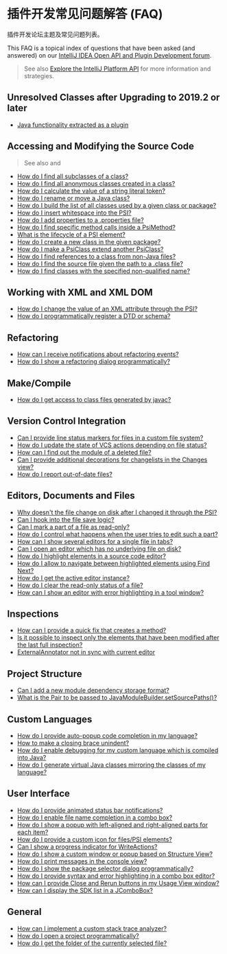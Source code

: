<!-- Copyright 2000-2023 JetBrains s.r.o. and contributors. Use of this source code is governed by the Apache 2.0 license. -->

# 插件开发常见问题解答 (FAQ)

<link-summary>插件开发论坛主题及常见问题列表。</link-summary>

This FAQ is a topical index of questions that have been asked (and answered) on our [IntelliJ IDEA Open API and Plugin Development forum](https://intellij-support.jetbrains.com/hc/en-us/community/topics/200366979-IntelliJ-IDEA-Open-API-and-Plugin-Development).

> See also [Explore the IntelliJ Platform API](explore_api.md) for more information and strategies.
>

## Unresolved Classes after Upgrading to 2019.2 or later
*  [Java functionality extracted as a plugin](https://blog.jetbrains.com/platform/2019/06/java-functionality-extracted-as-a-plugin/)

## Accessing and Modifying the Source Code

> See also [](psi.md) and [](psi_cookbook.md)

* [How do I find all subclasses of a class?](https://intellij-support.jetbrains.com/hc/en-us/community/posts/206791895-finding-all-derived-class-given-parent-class)
* [How do I find all anonymous classes created in a class?](https://intellij-support.jetbrains.com/hc/en-us/community/posts/206792205-How-to-find-anonymous-classes-in-PsiClass-)
* [How do I calculate the value of a string literal token?](https://intellij-support.jetbrains.com/hc/en-us/community/posts/206139829-How-to-evaluate-the-value-of-PsiJavaToken-of-STRING-LITERAL-type)
* [How do I rename or move a Java class?](https://intellij-support.jetbrains.com/hc/en-us/community/posts/206791825-How-to-rename-a-class-)
* [How do I build the list of all classes used by a given class or package?](https://intellij-support.jetbrains.com/hc/en-us/community/posts/206139469-Using-DependencyValidationManager-to-Get-Required-Classes)
* [How do I insert whitespace into the PSI?](https://intellij-support.jetbrains.com/hc/en-us/community/posts/206143839-Adding-PsiElements-to-a-PsiFile)
* [How do I add properties to a .properties file?](https://intellij-support.jetbrains.com/hc/en-us/community/posts/206142279-Dynamically-add-new-properties-to-properties-files)
* [How do I find specific method calls inside a PsiMethod?](https://intellij-support.jetbrains.com/hc/en-us/community/posts/206143579-finding-a-statement-within-a-PsiMethod)
* [What is the lifecycle of a PSI element?](https://intellij-support.jetbrains.com/hc/en-us/community/posts/206796015-What-is-the-lifecycle-of-a-PsiElement-)
* [How do I create a new class in the given package?](https://intellij-support.jetbrains.com/hc/en-us/community/posts/206771665-Creating-a-new-class)
* [How do I make a PsiClass extend another PsiClass?](https://intellij-support.jetbrains.com/hc/en-us/community/posts/206794255-How-to-make-a-PsiClass-derive-from-another-one-)
* [How do I find references to a class from non-Java files?](https://intellij-support.jetbrains.com/hc/en-us/community/posts/206800695-How-to-obtain-the-references-to-a-class-from-non-java-files-)
* [How do I find the source file given the path to a .class file?](https://intellij-support.jetbrains.com/hc/en-us/community/posts/206800595-How-to-find-the-source-for-a-class-file)
* [How do I find classes with the specified non-qualified name?](https://intellij-support.jetbrains.com/hc/en-us/community/posts/206146759-How-to-resolve-unqualified-name-to-possible-PsiClasses-)

## Working with XML and XML DOM
*  [How do I change the value of an XML attribute through the PSI?](https://intellij-support.jetbrains.com/hc/en-us/community/posts/206139639-Change-xml-attribute-value)
*  [How do I programmatically register a DTD or schema?](https://intellij-support.jetbrains.com/hc/en-us/community/posts/206795425-How-to-register-DTD-with-idea)

## Refactoring
*  [How can I receive notifications about refactoring events?](https://intellij-support.jetbrains.com/hc/en-us/community/posts/206795955-Refactoring-Listeners)
*  [How do I show a refactoring dialog programmatically?](https://intellij-support.jetbrains.com/hc/en-us/community/posts/206800005-How-to-invoke-refactoring-dialog-not-refactoring-itself-)

## Make/Compile
*  [How do I get access to class files generated by javac?](https://intellij-support.jetbrains.com/hc/en-us/community/posts/206800625-Implementing-a-ClassInstrumentingCompiler-how-to-get-the-generated-class-files)

## Version Control Integration
*  [Can I provide line status markers for files in a custom file system?](https://intellij-support.jetbrains.com/hc/en-us/community/posts/206791585-Editor-diff-functionality-for-custom-file-system)
*  [How do I update the state of VCS actions depending on file status?](https://intellij-support.jetbrains.com/hc/en-us/community/posts/206791975-VCS-context-menu)
*  [How can I find out the module of a deleted file?](https://intellij-support.jetbrains.com/hc/en-us/community/posts/206792195-Module-for-deleted-file-)
*  [Can I provide additional decorations for changelists in the Changes view?](https://intellij-support.jetbrains.com/hc/en-us/community/posts/206139549-Is-it-possible-to-decorate-change-lists-)
*  [How do I report out-of-date files?](https://intellij-support.jetbrains.com/hc/en-us/community/posts/206791775-VCS-OpenAPI-what-to-do-with-files-detected-as-out-of-date-)

## Editors, Documents and Files
*  [Why doesn't the file change on disk after I changed it through the PSI?](https://intellij-support.jetbrains.com/hc/en-us/community/posts/206791625-Action-doesn-t-see-changes-in-xml-file)
*  [Can I hook into the file save logic?](https://intellij-support.jetbrains.com/hc/en-us/community/posts/206790685-Can-you-tie-into-the-file-save-logic-)
*  [Can I mark a part of a file as read-only?](https://intellij-support.jetbrains.com/hc/en-us/community/posts/207042355-Read-only-section-in-editor)
*  [How do I control what happens when the user tries to edit such a part?](https://intellij-support.jetbrains.com/hc/en-us/community/posts/206791375-Using-locked-regions)
*  [How can I show several editors for a single file in tabs?](https://intellij-support.jetbrains.com/hc/en-us/community/posts/206795495-Alternative-Editors-ala-HTML-Preview)
*  [Can I open an editor which has no underlying file on disk?](https://intellij-support.jetbrains.com/hc/en-us/community/posts/206135449-Create-an-Editor-for-a-non-physical-file)
*  [How do I highlight elements in a source code editor?](https://intellij-support.jetbrains.com/hc/en-us/community/posts/206143909-MarkupModel-navigate-highlighted-elements)
*  [How do I allow to navigate between highlighted elements using Find Next?](https://intellij-support.jetbrains.com/hc/en-us/community/posts/206143879-HighlightManager-how-to-enable-F3-functionality)
*  [How do I get the active editor instance?](https://intellij-support.jetbrains.com/hc/en-us/community/posts/206141119-how-to-get-the-Editor-from-PsiElement-)
*  [How do I clear the read-only status of a file?](https://intellij-support.jetbrains.com/hc/en-us/community/posts/206142039-Clear-read-only-status)
*  [How can I show an editor with error highlighting in a tool window?](https://intellij-support.jetbrains.com/hc/en-us/community/posts/206146679-Error-highlighting-in-Editors)

## Inspections
*  [How can I provide a quick fix that creates a method?](https://intellij-support.jetbrains.com/hc/en-us/community/posts/206142769-Triggering-Create-Method-intention)
*  [Is it possible to inspect only the elements that have been modified after the last full inspection?](https://intellij-support.jetbrains.com/hc/en-us/community/posts/206800645-How-to-inspect-only-the-elements-modified-since-the-last-class-inspection)
*  [ExternalAnnotator not in sync with current editor](https://intellij-support.jetbrains.com/hc/en-us/community/posts/115000337510-Only-trigger-externalAnnotator-when-the-file-system-is-in-sync)

## Project Structure
*  [Can I add a new module dependency storage format?](https://intellij-support.jetbrains.com/hc/en-us/community/posts/206137859-Dependency-storage-formats-)
*  [What is the Pair to be passed to JavaModuleBuilder.setSourcePaths()?](https://intellij-support.jetbrains.com/hc/en-us/community/posts/206143559-Usage-of-class-Pair-A-B-)

## Custom Languages
*  [How do I provide auto-popup code completion in my language?](https://intellij-support.jetbrains.com/hc/en-us/community/posts/206139359-Autopopup-code-completion-in-custom-language)
*  [How to make a closing brace unindent?](https://intellij-support.jetbrains.com/hc/en-us/community/posts/206797085-Custom-Language-How-to-make-a-closing-brace-unindent-)
*  [How do I enable debugging for my custom language which is compiled into Java?](https://intellij-support.jetbrains.com/hc/en-us/community/posts/206786875-Debugging-custom-languages-)
*  [How do I generate virtual Java classes mirroring the classes of my language?](https://intellij-support.jetbrains.com/hc/en-us/community/posts/206143749-Custom-languages-masquarding-as-a-java-source-file-within-IntelliJ)

## User Interface
*  [How do I provide animated status bar notifications?](https://intellij-support.jetbrains.com/hc/en-us/community/posts/206791945-IDE-Notifications)
*  [How do I enable file name completion in a combo box?](https://intellij-support.jetbrains.com/hc/en-us/community/posts/206139509-Combobox-with-Browse-Button-and-Autocompletion-)
*  [How do I show a popup with left-aligned and right-aligned parts for each item?](https://intellij-support.jetbrains.com/hc/en-us/community/posts/206139049-popup-menu-with-left-and-right-aligned-items)
*  [How do I provide a custom icon for files/PSI elements?](https://intellij-support.jetbrains.com/hc/en-us/community/posts/206143779-Is-it-possible-to-change-icon-of-file-in-Project-view-)
*  [Can I show a progress indicator for WriteActions?](https://intellij-support.jetbrains.com/hc/en-us/community/posts/206139159-WriteActions-and-ProgressIndicator)
*  [How do I show a custom window or popup based on Structure View?](https://intellij-support.jetbrains.com/hc/en-us/community/posts/206142679-Opening-a-customised-StructureView)
*  [How do I print messages in the console view?](https://intellij-support.jetbrains.com/hc/en-us/community/posts/206141419-Putting-messages-into-console-window-)
*  [How do I show the package selector dialog programmatically?](https://intellij-support.jetbrains.com/hc/en-us/community/posts/206794265-Package-selector-dialog)
*  [How do I provide syntax and error highlighting in a combo box editor?](https://intellij-support.jetbrains.com/hc/en-us/community/posts/206800495-EditorTextField-in-3403-How-to-get-an-Editor-that-does-error-highlighting-)
*  [How can I provide Close and Rerun buttons in my Usage View window?](https://intellij-support.jetbrains.com/hc/en-us/community/posts/206146779-How-to-get-a-Close-button-in-an-own-Usage-View-)
*  [How can I display the SDK list in a JComboBox?](https://stackoverflow.com/questions/51499884/how-to-display-the-sdk-list-in-a-jcombobox)

## General
*  [How can I implement a custom stack trace analyzer?](https://intellij-support.jetbrains.com/hc/en-us/community/posts/206142959-Stack-Analyzer-extension)
*  [How do I open a project programmatically?](https://intellij-support.jetbrains.com/hc/en-us/community/posts/206146969-how-to-open-a-project-)
*  [How do I get the folder of the currently selected file?](https://intellij-support.jetbrains.com/hc/en-us/community/posts/206121889-How-to-get-the-folder-of-currenctly-selected-file)
